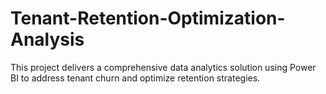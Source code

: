 # Tenant-Retention-Optimization-Analysis
This project delivers a comprehensive data analytics solution using Power BI to address tenant churn and optimize retention strategies.
